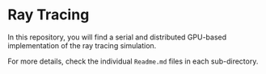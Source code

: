 # Ray Tracing

In this repository, you will find a serial and distributed GPU-based implementation of the ray tracing simulation.

For more details, check the individual `Readme.md` files in each sub-directory.
